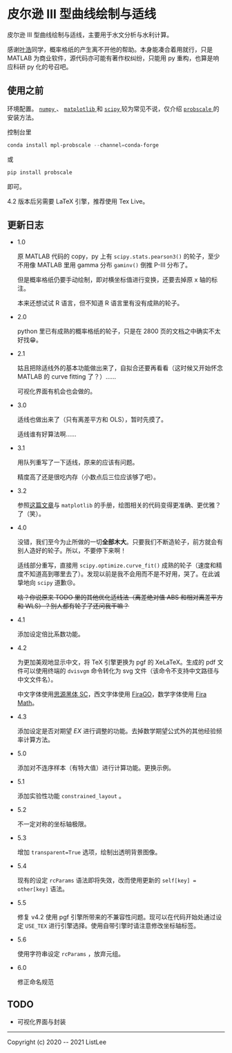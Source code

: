 # 皮尔逊 III 型曲线绘制与适线

皮尔逊 III 型曲线绘制与适线，主要用于水文分析与水利计算。

感谢[叶浩](https://github.com/yehao1999)同学，概率格纸的产生离不开他的帮助。本身能凑合着用就行，只是 MATLAB 为商业软件，源代码亦可能有著作权纠纷，只能用 py 重构，也算是响应科研 py 化的号召吧。

## 使用之前

环境配置。 [ `numpy` ](https://numpy.org/) 、 [ `matplotlib` ](https://matplotlib.org/) 和 [ `scipy` ](https://scipy.org/) 较为常见不说，仅介绍 [ `probscale` ](https://matplotlib.org/mpl-probscale/)的安装方法。

控制台里

``` powershell
conda install mpl-probscale --channel=conda-forge
```

或

``` powershell
pip install probscale
```

即可。

4.2 版本后另需要 LaTeX 引擎，推荐使用 Tex Live。

## 更新日志

* 1.0

    原 MATLAB 代码的 copy，py 上有 `scipy.stats.pearson3()` 的轮子，至少不用像 MATLAB 里用 gamma 分布 `gaminv()` 倒推 P-III 分布了。

    但是概率格纸仍要手动绘制，即对横坐标值进行变换，还要去掉原 x 轴的标注。

    本来还想试试 R 语言，但不知道 R 语言里有没有成熟的轮子。

* 2.0

    python 里已有成熟的概率格纸的轮子，只是在 2800 页的文档之中确实不太好找😁。

* 2.1

    姑且把除适线外的基本功能做出来了，自拟合还要再看看（这时候又开始怀念 MATLAB 的 curve fitting 了？）……

    可视化界面有机会也会做的。

* 3.0

    适线也做出来了（只有离差平方和 OLS），暂时先摸了。

    适线谁有好算法啊……

* 3.1

    用队列重写了一下适线，原来的应该有问题。

    精度高了还是很吃内存（小数点后三位应该够了吧）。

* 3.2

    参照[这篇文章](https://zhuanlan.zhihu.com/p/93423829)与 `matplotlib` 的手册，绘图相关的代码变得更准确、更优雅？了（笑）。

* 4.0

    没错，我们至今为止所做的一切**全部木大**。只要我们不断造轮子，前方就会有别人造好的轮子。所以，不要停下来啊！

    适线部分重写，直接用 `scipy.optimize.curve_fit()` 成熟的轮子（速度和精度不知道高到哪里去了）。发现以前是我不会用而不是不好用，哭了。在此诚挚地向 `scipy` 道歉😢。

    ~~啥？你说原来 TODO 里的其他优化适线法（离差绝对值 ABS 和相对离差平方和 WLS）？别人都有轮子了还问我干嘛？~~

* 4.1

    添加设定倍比系数功能。

* 4.2

    为更加美观地显示中文，将 TeX 引擎更换为 pgf 的 XeLaTeX。生成的 pdf 文件可以使用终端的 `dvisvgm` 命令转化为 svg 文件（该命令不支持中文路径与中文文件名）。

    中文字体使用[思源黑体 SC](https://github.com/adobe-fonts/source-han-sans)，西文字体使用 [FiraGO](https://github.com/bBoxType/FiraGO)，数学字体使用 [Fira Math](https://github.com/firamath/firamath)。

* 4.3

    添加设定是否对期望 *EX* 进行调整的功能。去掉数学期望公式外的其他经验频率计算方法。

* 5.0

    添加对不连序样本（有特大值）进行计算功能。更换示例。

* 5.1

    添加实验性功能 `constrained_layout` 。

* 5.2

    不一定对称的坐标轴极限。

* 5.3

    增加 `transparent=True` 选项，绘制出透明背景图像。

* 5.4

    现有的设定 `rcParams` 语法即将失效，改而使用更新的 `self[key] = other[key]` 语法。

* 5.5

    修复 v4.2 使用 pgf 引擎所带来的不兼容性问题。现可以在代码开始处通过设定 `USE_TEX` 进行引擎选择。使用自带引擎时请注意修改坐标轴标签。

* 5.6

    使用字符串设定 `rcParams` ，放弃元组。

* 6.0

    修正命名规范

## TODO

* 可视化界面与封装

---

Copyright (c) 2020 -- 2021 ListLee
